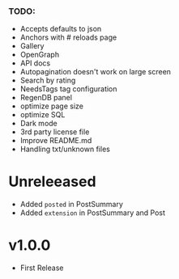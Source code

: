 
### TODO:

- Accepts defaults to json
- Anchors with # reloads page
- Gallery
- OpenGraph
- API docs
- Autopagination doesn't work on large screen
- Search by rating
- NeedsTags tag configuration
- RegenDB panel
- optimize page size
- optimize SQL
- Dark mode
- 3rd party license file
- Improve README.md
- Handling txt/unknown files

# Unreleeased

- Added `posted` in PostSummary
- Added `extension` in PostSummary and Post

# v1.0.0

- First Release
